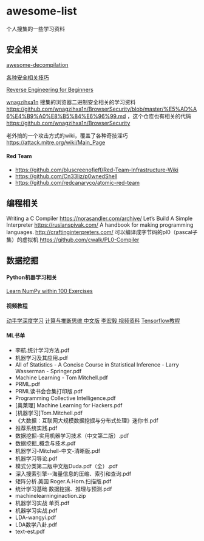 # awesome-list

个人搜集的一些学习资料

## 安全相关


[awesome-decompilation](https://github.com/nforest/awesome-decompilation)

[各种安全相关技巧](https://github.com/sneakerhax/Runbooks)

[Reverse Engineering for Beginners](https://github.com/DennisYurichev/RE-for-beginners)

[wnagzihxa1n](https://weibo.com/u/1784290004) 搜集的浏览器二进制安全相关的学习资料 https://github.com/wnagzihxa1n/BrowserSecurity/blob/master/%E5%AD%A6%E4%B9%A0%E8%B5%84%E6%96%99.md ，这个仓库也有相关的代码 https://github.com/wnagzihxa1n/BrowserSecurity

老外搞的一个攻击方式的wiki，覆盖了各种奇技淫巧 https://attack.mitre.org/wiki/Main_Page

#### Red Team

* https://github.com/bluscreenofjeff/Red-Team-Infrastructure-Wiki
* https://github.com/Cn33liz/p0wnedShell
* https://github.com/redcanaryco/atomic-red-team

## 编程相关

Writing a C Compiler
https://norasandler.com/archive/
Let’s Build A Simple Interpreter
https://ruslanspivak.com/
A handbook for making programming languages.
http://craftinginterpreters.com/
可以编译成字节码的pl0（pascal子集）的虚拟机
https://github.com/cwalk/PL0-Compiler

## 数据挖掘

#### Python机器学习相关

[Learn NumPy within 100 Exercises](https://labex.io/courses/100-numpy-exercises)

#### 视频教程

[动手学深度学习](http://zh.gluon.ai/)
[计算与推断思维 中文版](https://github.com/Kivy-CN/data8-textbook-zh)
[李宏毅 视频资料](https://www.youtube.com/channel/UC2ggjtuuWvxrHHHiaDH1dlQ)
[Tensorflow教程](https://morvanzhou.github.io/tutorials/machine-learning/tensorflow/)

#### ML书单

* 李航.统计学习方法.pdf
* 机器学习及其应用.pdf
* All of Statistics - A Concise Course in Statistical Inference - Larry Wasserman - Springer.pdf
* Machine Learning - Tom Mitchell.pdf
* PRML.pdf
* PRML读书会合集打印版.pdf
* Programming Collective Intelligence.pdf
* [奥莱理] Machine Learning for Hackers.pdf
* [机器学习]Tom.Mitchell.pdf
* 《大数据：互联网大规模数据挖掘与分布式处理》迷你书.pdf
* 推荐系统实践.pdf
* 数据挖掘-实用机器学习技术（中文第二版）.pdf
* 数据挖掘_概念与技术.pdf
* 机器学习-Mitchell-中文-清晰版.pdf
* 机器学习导论.pdf
* 模式分类第二版中文版Duda.pdf（全）.pdf
* 深入搜索引擎--海量信息的压缩、索引和查询.pdf
* 矩阵分析.美国 Roger.A.Horn.扫描版.pdf
* 统计学习基础 数据挖掘、推理与预测.pdf
* machinelearninginaction.zip
* 机器学习实战 单页.pdf
* 机器学习实战.pdf
* LDA-wangyi.pdf
* LDA数学八卦.pdf
* text-est.pdf
